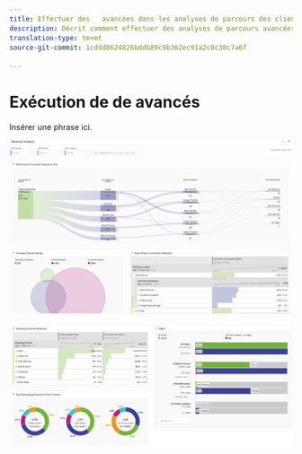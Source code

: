 ```yaml
---
title: Effectuer des   avancées dans les analyses de parcours des clients
description: Décrit comment effectuer des analyses de parcours avancées  des dans Workspace.
translation-type: tm+mt
source-git-commit: 1cddd8624826bddb89c9b362ec91a2c0c30c7a6f

---
```



# Exécution de  de avancés 

Insérer une phrase ici.

![Capture d&#39;écran de Workspace 1](assets/cja-adv-analysis1.png)

![Capture d&#39;écran 2 de Workspace](assets/cja-adv-analysis2.png)
